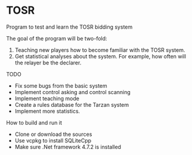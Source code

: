 # TOSR
Program to test and learn the TOSR bidding system

The goal of the program will be two-fold:
1) Teaching new players how to become familiar with the TOSR system.
2) Get statistical analyses about the system. For example, how often will the relayer be the declarer.

TODO
- Fix some bugs from the basic system
- Implement control asking and control scanning
- Implement teaching mode
- Create a rules database for the Tarzan system
- Implement more statistics. 

How to build and run it

- Clone or download the sources
- Use vcpkg to install SQLiteCpp
- Make sure .Net framework 4.7.2 is installed

